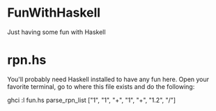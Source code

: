 FunWithHaskell
==============

Just having some fun with Haskell

rpn.hs
======

You'll probably need Haskell installed to have any fun here.
Open your favorite terminal, go to where this file exists and do the following:

ghci
:l fun.hs
parse_rpn_list ["1", "1", "+", "1", "+", "1.2", "/"]